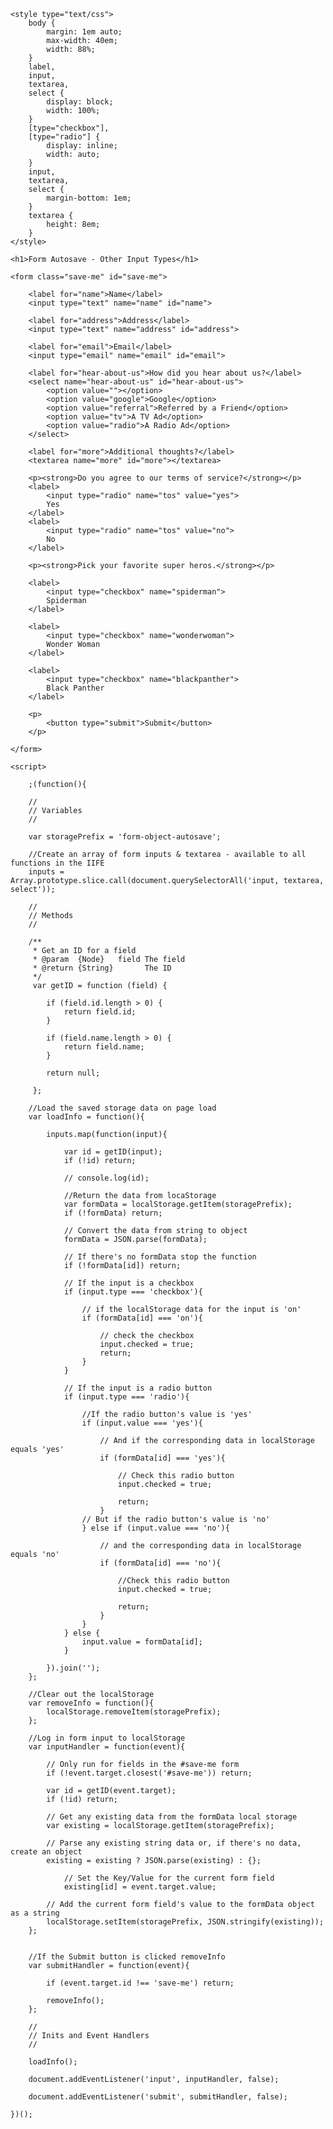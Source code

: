 <head>
	<title>Form Autosave - Other Input Types</title>

	<style type="text/css">
		body {
			margin: 1em auto;
			max-width: 40em;
			width: 88%;
		}
		label,
		input,
		textarea,
		select {
			display: block;
			width: 100%;
		}
		[type="checkbox"],
		[type="radio"] {
			display: inline;
			width: auto;
		}
		input,
		textarea,
		select {
			margin-bottom: 1em;
		}
		textarea {
			height: 8em;
		}
	</style>
</head>
<body>

	<h1>Form Autosave - Other Input Types</h1>

	<form class="save-me" id="save-me">

		<label for="name">Name</label>
		<input type="text" name="name" id="name">

		<label for="address">Address</label>
		<input type="text" name="address" id="address">

		<label for="email">Email</label>
		<input type="email" name="email" id="email">

		<label for="hear-about-us">How did you hear about us?</label>
		<select name="hear-about-us" id="hear-about-us">
			<option value=""></option>
			<option value="google">Google</option>
			<option value="referral">Referred by a Friend</option>
			<option value="tv">A TV Ad</option>
			<option value="radio">A Radio Ad</option>
		</select>

		<label for="more">Additional thoughts?</label>
		<textarea name="more" id="more"></textarea>

		<p><strong>Do you agree to our terms of service?</strong></p>
		<label>
			<input type="radio" name="tos" value="yes">
			Yes
		</label>
		<label>
			<input type="radio" name="tos" value="no">
			No
		</label>

		<p><strong>Pick your favorite super heros.</strong></p>

		<label>
			<input type="checkbox" name="spiderman">
			Spiderman
		</label>

		<label>
			<input type="checkbox" name="wonderwoman">
			Wonder Woman
		</label>

		<label>
			<input type="checkbox" name="blackpanther">
			Black Panther
		</label>

		<p>
			<button type="submit">Submit</button>
		</p>

	</form>

	<script>

		;(function(){

		//
		// Variables
		//

		var storagePrefix = 'form-object-autosave';

		//Create an array of form inputs & textarea - available to all functions in the IIFE
		inputs = Array.prototype.slice.call(document.querySelectorAll('input, textarea, select'));

		//
		// Methods
		//

		/**
		 * Get an ID for a field
		 * @param  {Node}   field The field
		 * @return {String}       The ID
		 */
		 var getID = function (field) {

		 	if (field.id.length > 0) {
		 		return field.id;
		 	}

		 	if (field.name.length > 0) {
		 		return field.name;
		 	}

		 	return null;

		 };

		//Load the saved storage data on page load
		var loadInfo = function(){

			inputs.map(function(input){

				var id = getID(input);
				if (!id) return;

				// console.log(id);

				//Return the data from locaStorage
				var formData = localStorage.getItem(storagePrefix);
				if (!formData) return;

				// Convert the data from string to object
				formData = JSON.parse(formData);

				// If there's no formData stop the function
				if (!formData[id]) return;

				// If the input is a checkbox
				if (input.type === 'checkbox'){

					// if the localStorage data for the input is 'on'
					if (formData[id] === 'on'){

						// check the checkbox
						input.checked = true;
						return;
					}
				}

				// If the input is a radio button
				if (input.type === 'radio'){

					//If the radio button's value is 'yes'
					if (input.value === 'yes'){

						// And if the corresponding data in localStorage equals 'yes'
						if (formData[id] === 'yes'){

							// Check this radio button
							input.checked = true;

							return;
						}
					// But if the radio button's value is 'no'	
					} else if (input.value === 'no'){

						// and the corresponding data in localStorage equals 'no'
						if (formData[id] === 'no'){

							//Check this radio button
							input.checked = true;

							return;
						}
					}
				} else {
					input.value = formData[id];
				}

			}).join('');
		};

		//Clear out the localStorage
		var removeInfo = function(){
			localStorage.removeItem(storagePrefix);
		};

		//Log in form input to localStorage
		var inputHandler = function(event){

			// Only run for fields in the #save-me form
			if (!event.target.closest('#save-me')) return;

			var id = getID(event.target);
			if (!id) return;

			// Get any existing data from the formData local storage 
			var existing = localStorage.getItem(storagePrefix);

			// Parse any existing string data or, if there's no data, create an object
			existing = existing ? JSON.parse(existing) : {};

				// Set the Key/Value for the current form field
				existing[id] = event.target.value;

			// Add the current form field's value to the formData object as a string
			localStorage.setItem(storagePrefix, JSON.stringify(existing));
		};


		//If the Submit button is clicked removeInfo
		var submitHandler = function(event){

			if (event.target.id !== 'save-me') return;
			
			removeInfo();
		};

		//
		// Inits and Event Handlers
		//

		loadInfo();

		document.addEventListener('input', inputHandler, false);

		document.addEventListener('submit', submitHandler, false);

	})();

</script>
</body>
